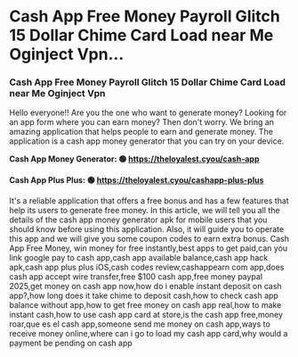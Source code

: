 # Cash App Free Money Payroll Glitch 15 Dollar Chime Card Load near Me Oginject Vpn...

### Cash App Free Money Payroll Glitch 15 Dollar Chime Card Load near Me Oginject Vpn 

Hello everyone!! Are you the one who want to generate money? Looking for an app form where you can earn money? Then don't worry. We bring an amazing application that helps people to earn and generate money. The application is a cash app money generator that you can try on your device.

<strong>Cash App Money Generator: 🟢 https://theloyalest.cyou/cash-app</strong>

<strong>Cash App Plus Plus: 🟢 https://theloyalest.cyou/cashapp-plus-plus</strong>

It's a reliable application that offers a free bonus and has a few features that help its users to generate free money. In this article, we will tell you all the details of the cash app money generator apk for mobile users that you should know before using this application. Also, it will guide you to operate this app and we will give you some coupon codes to earn extra bonus. Cash App Free Money, win money for free instantly,best apps to get paid,can you link google pay to cash app,cash app available balance,cash app hack apk,cash app plus plus iOS,cash codes review,cashappearn com app,does cash app accept wire transfer,free $100 cash app,free money paypal 2025,get money on cash app now,how do i enable instant deposit on cash app?,how long does it take chime to deposit cash,how to check cash app balance without app,how to get free money on cash app real,how to make instant cash,how to use cash app card at store,is the cash app free,money roar,que es el cash app,someone send me money on cash app,ways to receive money online,where can i go to load my cash app card,why would a payment be pending on cash app
